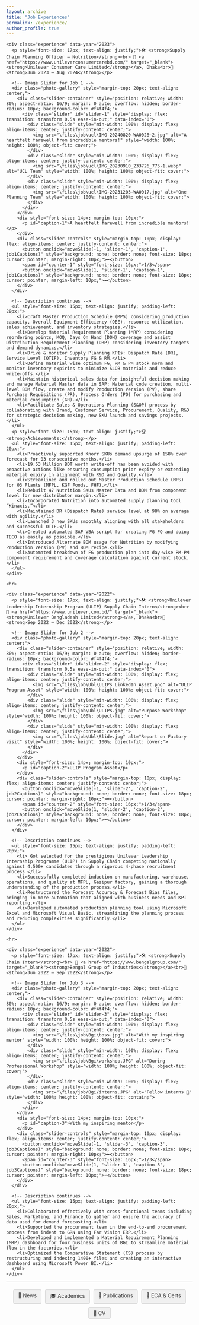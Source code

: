 ```yaml
---
layout: archive
title: "Job Experiences"
permalink: /experience/
author_profile: true
---
```


<div class="main-content">
  <div id="experience">
    <!-- <h2 style="text-align: left; font-size: 18px; font-weight: bold;">EXPERIENCES</h2> -->

    <div class="experience" data-year="2023">
      <p style="font-size: 17px; text-align: justify;">🛠 <strong>Supply Chain Planning Officer – Nutrition</strong><br> 🏢 <a href="https://www.unileverconsumercarebd.com/" target="_blank"><strong>Unilever Consumer Care Limited</strong></a>, Dhaka<br>📅 <strong>Jun 2023 – Aug 2024</strong></p>

      <!-- Image Slider for Job 1 -->
      <div class="photo-gallery" style="margin-top: 20px; text-align: center;">
        <div class="slider-container" style="position: relative; width: 80%; aspect-ratio: 16/9; margin: 0 auto; overflow: hidden; border-radius: 10px; background-color: #f4f4f4;">
          <div class="slider" id="slider-1" style="display: flex; transition: transform 0.5s ease-in-out;" data-index="0">
            <div class="slide" style="min-width: 100%; display: flex; align-items: center; justify-content: center;">
              <img src="\files\job\ucl\IMG-20240820-WA0028~2.jpg" alt="A heartfelt farewell from incredible mentors!" style="width: 100%; height: 100%; object-fit: cover;">
            </div>
            <div class="slide" style="min-width: 100%; display: flex; align-items: center; justify-content: center;">
              <img src="\files\job\ucl\IMG_20230910_233726_775-1.webp" alt="UCL Team" style="width: 100%; height: 100%; object-fit: cover;">
            </div>
            <div class="slide" style="min-width: 100%; display: flex; align-items: center; justify-content: center;">
              <img src="\files\job\ucl\IMG-20231203-WA0017.jpg" alt="One Planning Team" style="width: 100%; height: 100%; object-fit: cover;">
            </div>
          </div>
        </div>
        <div style="font-size: 14px; margin-top: 10px;">
          <p id="caption-1">A heartfelt farewell from incredible mentors!</p>
        </div>
        <div class="slider-controls" style="margin-top: 10px; display: flex; align-items: center; justify-content: center;">
          <button onclick="moveSlide(-1, 'slider-1', 'caption-1', job1Captions)" style="background: none; border: none; font-size: 18px; cursor: pointer; margin-right: 10px;">⬅️</button>
          <span id="counter-1" style="font-size: 16px;">1/3</span>
          <button onclick="moveSlide(1, 'slider-1', 'caption-1', job1Captions)" style="background: none; border: none; font-size: 18px; cursor: pointer; margin-left: 10px;">➡️</button>
        </div>
      </div>

      <!-- Description continues -->
      <ul style="font-size: 15px; text-align: justify; padding-left: 20px;">
        <li>Craft Master Production Schedule (MPS) considering production capacity, Overall Equipment Efficiency (OEE), resource utilization, sales achievement, and inventory strategies.</li>
        <li>Develop Material Requirement Planning (MRP) considering reordering points, MOQ, Days On Hand (DOH) coverage and assist Distribution Requirement Planning (DRP) considering inventory targets and demand dynamics.</li>
        <li>Drive & monitor Supply Planning KPIs: Dispatch Rate (DR), Service Level (OTIF), Inventory FG & RM.</li>
        <li>Define material wise optimum FG, RM & PM stock norm and monitor inventory expiries to minimize SLOB materials and reduce write-offs.</li>
        <li>Maintain historical sales data for insightful decision making and manage Material Master data in SAP: Material code creation, multi-level BOM flow, create and modify Production Version (PV), share Purchase Requisitions (PR), Process Orders (PO) for purchasing and material consumption (GR).</li>
        <li>Facilitate Sales & Operations Planning (S&OP) process by collaborating with Brand, Customer Service, Procurement, Quality, R&D for strategic decision making, new SKU launch and savings projects.</li>
      </ul>
      <p style="font-size: 15px; text-align: justify;">🏆 <strong>Achievements:</strong></p>
      <ul style="font-size: 15px; text-align: justify; padding-left: 20px;">
        <li>Proactively supported Knorr SKUs demand upsurge of 158% over forecast for 03 consecutive months.</li>
        <li>19.53 Million BDT worth write-off has been avoided with proactive actions like ensuring consumption prior expiry or extending material expiry in alignment with R&D and Quality.</li>
        <li>Streamlined and rolled out Master Production Schedule (MPS) for 03 Plants (MFPL, KGF Foods, FHF).</li>
        <li>Rebuilt 47 Nutrition SKUs Master Data and BOM from component level for new distributor margin.</li>
        <li>Incorporated Nutrition into automated supply planning tool “Kinaxis.”</li>
        <li>Maintained DR (Dispatch Rate) service level at 98% on average with agility.</li>
        <li>Launched 3 new SKUs smoothly aligning with all stakeholders and successful OTIF.</li>
        <li>Created automated SAP VBA script for creating FG PO and doing TECO as easily as possible.</li>
        <li>Introduced Alternate BOM usage for Nutrition by modifying Production Version (PV) and BOM recipe.</li>
        <li>Automated breakdown of FG production plan into day-wise RM-PM component requirement and coverage calculation against current stock.</li>
      </ul>
    </div>

    <hr>

    <div class="experience" data-year="2022">
      <p style="font-size: 17px; text-align: justify;">🛠 <strong>Unilever Leadership Internship Program (ULIP) Supply Chain Intern</strong><br> 🏢 <a href="https://www.unilever.com.bd/" target="_blank"><strong>Unilever Bangladesh Limited</strong></a>, Dhaka<br>📅 <strong>Sep 2022 – Dec 2022</strong></p>

      <!-- Image Slider for Job 2 -->
      <div class="photo-gallery" style="margin-top: 20px; text-align: center;">
        <div class="slider-container" style="position: relative; width: 80%; aspect-ratio: 16/9; margin: 0 auto; overflow: hidden; border-radius: 10px; background-color: #f4f4f4;">
          <div class="slider" id="slider-2" style="display: flex; transition: transform 0.5s ease-in-out;" data-index="0">
            <div class="slide" style="min-width: 100%; display: flex; align-items: center; justify-content: center;">
              <img src="\files\job\Ubl\ULIPs LinkedIn Asset.png" alt="ULIP Program Asset" style="width: 100%; height: 100%; object-fit: cover;">
            </div>
            <div class="slide" style="min-width: 100%; display: flex; align-items: center; justify-content: center;">
              <img src="\files\job\Ubl\ULIPs.jpg" alt="Purpose Workshop" style="width: 100%; height: 100%; object-fit: cover;">
            </div>
            <div class="slide" style="min-width: 100%; display: flex; align-items: center; justify-content: center;">
              <img src="\files\job\Ubl\Slide.jpg" alt="Report on Factory visit" style="width: 100%; height: 100%; object-fit: cover;">
            </div>
          </div>
        </div>
        <div style="font-size: 14px; margin-top: 10px;">
          <p id="caption-2">ULIP Program Asset</p>
        </div>
        <div class="slider-controls" style="margin-top: 10px; display: flex; align-items: center; justify-content: center;">
          <button onclick="moveSlide(-1, 'slider-2', 'caption-2', job2Captions)" style="background: none; border: none; font-size: 18px; cursor: pointer; margin-right: 10px;">⬅️</button>
          <span id="counter-2" style="font-size: 16px;">1/3</span>
          <button onclick="moveSlide(1, 'slider-2', 'caption-2', job2Captions)" style="background: none; border: none; font-size: 18px; cursor: pointer; margin-left: 10px;">➡️</button>
        </div>
      </div>

      <!-- Description continues -->
      <ul style="font-size: 15px; text-align: justify; padding-left: 20px;">
        <li> Got selected for the prestigious Unilever Leadership Internship Programme (ULIP) in Supply Chain competing nationally against 4,500+ candidates through a rigorous 4-phase recruitment process </li>
        <li>Successfully completed induction on manufacturing, warehouse, operations, and quality at MFPL, Gazipur factory, gaining a thorough understanding of the production process.</li>
        <li>Restructured the Forecast Accuracy & Forecast Bias files, bringing in more automation that aligned with business needs and KPI reporting.</li>
        <li>Developed automated production planning tool using Microsoft Excel and Microsoft Visual Basic, streamlining the planning process and reducing complexities significantly.</li>
      </ul>
    </div>

    <hr>

    <div class="experience" data-year="2022">
      <p style="font-size: 17px; text-align: justify;">🛠 <strong>Supply Chain Intern</strong><br> 🏢 <a href="https://www.bengalgroup.com/" target="_blank"><strong>Bengal Group of Industries</strong></a><br>📅 <strong>Jun 2022 – Sep 2022</strong></p>

      <!-- Image Slider for Job 3 -->
      <div class="photo-gallery" style="margin-top: 20px; text-align: center;">
        <div class="slider-container" style="position: relative; width: 80%; aspect-ratio: 16/9; margin: 0 auto; overflow: hidden; border-radius: 10px; background-color: #f4f4f4;">
          <div class="slider" id="slider-3" style="display: flex; transition: transform 0.5s ease-in-out;" data-index="0">
            <div class="slide" style="min-width: 100%; display: flex; align-items: center; justify-content: center;">
              <img src="\files\job\Bgi\boss.jpg" alt="With my inspiring mentor" style="width: 100%; height: 100%; object-fit: cover;">
            </div>
            <div class="slide" style="min-width: 100%; display: flex; align-items: center; justify-content: center;">
              <img src="\files\job\Bgi\workshop.JPG" alt="During Professional Workshop" style="width: 100%; height: 100%; object-fit: cover;">
            </div>
            <div class="slide" style="min-width: 100%; display: flex; align-items: center; justify-content: center;">
              <img src="\files/job/Bgi/interns.JPG" alt="Fellow interns 🍵" style="width: 100%; height: 100%; object-fit: contain;">
            </div>
          </div>
        </div>
        <div style="font-size: 14px; margin-top: 10px;">
          <p id="caption-3">With my inspiring mentor</p>
        </div>
        <div class="slider-controls" style="margin-top: 10px; display: flex; align-items: center; justify-content: center;">
          <button onclick="moveSlide(-1, 'slider-3', 'caption-3', job3Captions)" style="background: none; border: none; font-size: 18px; cursor: pointer; margin-right: 10px;">⬅️</button>
          <span id="counter-3" style="font-size: 16px;">1/3</span>
          <button onclick="moveSlide(1, 'slider-3', 'caption-3', job3Captions)" style="background: none; border: none; font-size: 18px; cursor: pointer; margin-left: 10px;">➡️</button>
        </div>
      </div>

      <!-- Description continues -->
      <ul style="font-size: 15px; text-align: justify; padding-left: 20px;">
        <li>Collaborated effectively with cross-functional teams including Sales, Marketing, and Finance to gather and ensure the accuracy of data used for demand forecasting.</li>
        <li>Supported the procurement team in the end-to-end procurement process from indent to GRN using Far Vision ERP.</li>
        <li>Developed and implemented a Material Requirement Planning (MRP) dashboard for four business units of BGI to streamline material flow in the factories.</li>
        <li>Optimized the Comparative Statement (CS) process by restructuring and indexing 1400+ files and creating an interactive dashboard using Microsoft Power BI.</li>
      </ul>
    </div>
  </div>
</div>

<hr>

<div style="display: flex; justify-content: center; gap: 10px; flex-wrap: wrap; margin: 20px 0;">
  <a href="/news/" style="padding: 6px 12px; text-decoration: none; background: #f0f0f0; color: #333; border-radius: 3px; font-size: 14px; transition: all 0.3s; border: 1px solid #ccc;">📢 News</a>
  <a href="/academics/" style="padding: 6px 12px; text-decoration: none; background: #f0f0f0; color: #333; border-radius: 3px; font-size: 14px; transition: all 0.3s; border: 1px solid #ccc;">🎓 Academics</a>
  <a href="/publications/" style="padding: 6px 12px; text-decoration: none; background: #f0f0f0; color: #333; border-radius: 3px; font-size: 14px; transition: all 0.3s; border: 1px solid #ccc;">📝 Publications</a>
  <a href="/eca-certifications/" style="padding: 6px 12px; text-decoration: none; background: #f0f0f0; color: #333; border-radius: 3px; font-size: 14px; transition: all 0.3s; border: 1px solid #ccc;">🐾 ECA & Certs</a>
  <a href="/files/GM_Iqbal_Academic_CV.pdf" style="padding: 6px 12px; text-decoration: none; background: #f0f0f0; color: #333; border-radius: 3px; font-size: 14px; transition: all 0.3s; border: 1px solid #ccc;">🔖 CV</a>
</div>

<div id="imageModal" style="display: none; position: fixed; top: 0; left: 0; width: 100%; height: 100%; background-color: rgba(0, 0, 0, 0.8); z-index: 1000; align-items: center; justify-content: center;">
  <span style="position: absolute; top: 20px; right: 30px; font-size: 30px; color: white; cursor: pointer;" onclick="closeModal()">&times;</span>
  <img id="modalImage" src="" style="max-width: 90%; max-height: 90%; border-radius: 10px;">
</div>

<script>
let job1Captions = ["A heartfelt farewell from incredible mentors!", "UCL Team", "One Planning Team"];
let job2Captions = ["ULIP Program Asset", "Purpose Workshop", "Report on Factory visit"];
let job3Captions = ["With my inspiring mentor", "During Professional Workshop", "Fellow interns 🍵"];

function moveSlide(direction, sliderId, captionId, captions) {
  const slider = document.getElementById(sliderId);
  const slides = slider.children;
  let currentIndex = parseInt(slider.getAttribute('data-index')) || 0;
  const newIndex = (currentIndex + direction + slides.length) % slides.length;
  slider.style.transform = `translateX(-${newIndex * 100}%)`;
  slider.setAttribute('data-index', newIndex);
  document.getElementById(captionId).textContent = captions[newIndex];
  document.getElementById(`counter-${sliderId.split('-')[1]}`).textContent = `${newIndex + 1}/${slides.length}`;
}

function enlargeImage(src) {
  const modal = document.getElementById('imageModal');
  const modalImage = document.getElementById('modalImage');
  modal.style.display = 'flex';
  modalImage.src = src;
}

function closeModal() {
  const modal = document.getElementById('imageModal');
  modal.style.display = 'none';
}
</script>

